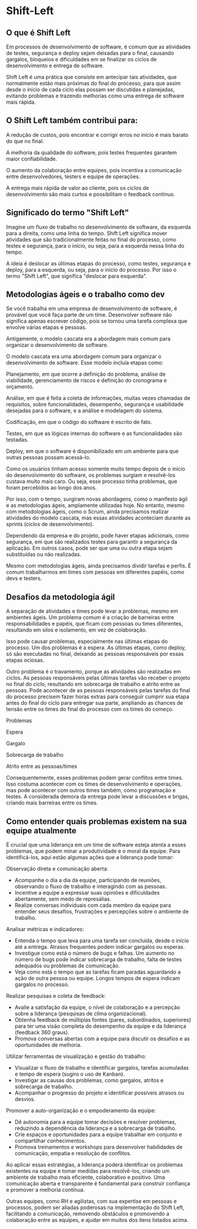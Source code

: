 # Shift-Left

## O que é Shift Left

Em processos de desenvolvimento de software, é comum que as atividades de testes, segurança e deploy sejam deixadas para o final, causando gargalos, bloqueios e dificuldades em se finalizar os ciclos de desenvolvimento e entrega de software.

Shift Left é uma prática que consiste em antecipar tais atividades, que normalmente estão mais próximas do final do processo, para que assim desde o ínicio de cada ciclo elas possam ser discutidas e planejadas, evitando problemas e trazendo melhorias como uma entrega de software mais rápida.

## O Shift Left também contribui para:

A redução de custos, pois encontrar e corrigir erros no início é mais barato do que no final.

A melhoria da qualidade do software, pois testes frequentes garantem maior confiabilidade.

O aumento da colaboração entre equipes, pois incentiva a comunicação entre desenvolvedores, testers e equipe de operações.

A entrega mais rápida de valor ao cliente, pois os ciclos de desenvolvimento são mais curtos e possibilitam o feedback contínuo.

## Significado do termo "Shift Left"

Imagine um fluxo de trabalho no desenvolvimento de software, da esquerda para a direita, como uma linha do tempo. Shift Left significa mover atividades que são tradicionalmente feitas no final do processo, como testes e segurança, para o início, ou seja, para a esquerda nessa linha do tempo.

A ideia é deslocar as últimas etapas do processo, como testes, segurança e deploy, para a esquerda, ou seja, para o início do processo. Por isso o termo "Shift Left", que significa "deslocar para esquerda".

## Metodologias ágeis e o trabalho como dev

Se você trabalha em uma empresa de desenvolvimento de software, é provável que você faça parte de um time. Desenvolver software não significa apenas escrever código, pois se tornou uma tarefa complexa que envolve várias etapas e pessoas.

Antigamente, o modelo cascata era a abordagem mais comum para organizar o desenvolvimento de software.

O modelo cascata era uma abordagem comum para organizar o desenvolvimento de software. Esse modelo incluía etapas como:

Planejamento, em que ocorre a definição do problema, análise de viabilidade, gerenciamento de riscos e definição do cronograma e orçamento.

Análise, em que é feita a coleta de informações, muitas vezes chamadas de requisitos, sobre funcionalidades, desempenho, segurança e usabilidade desejadas para o software, e a análise e modelagem do sistema.

Codificação, em que o código do software é escrito de fato.

Testes, em que as lógicas internas do software e as funcionalidades são testadas.

Deploy, em que o software é disponibilizado em um ambiente para que outras pessoas possam acessá-lo.

Como os usuários tinham acesso somente muito tempo depois de o início do desenvolvimento do software, os problemas surgiam e resolvê-los custava muito mais caro. Ou seja, esse processo tinha problemas, que foram percebidos ao longo dos anos.

Por isso, com o tempo, surgiram novas abordagens, como o manifesto ágil e as metodologias ágeis, amplamente utilizadas hoje. No entanto, mesmo com metodologias ágeis, como o Scrum, ainda precisamos realizar atividades do modelo cascata, mas essas atividades aconteciam durante as sprints (ciclos de desenvolvimento).

Dependendo da empresa e do projeto, pode haver etapas adicionais, como segurança, em que são realizados testes para garantir a segurança da aplicação. Em outros casos, pode ser que uma ou outra etapa sejam substituídas ou não realizadas.

Mesmo com metodologias ágeis, ainda precisamos dividir tarefas e perfis. É comum trabalharmos em times com pessoas em diferentes papéis, como devs e testers.

## Desafios da metodologia ágil

A separação de atividades e times pode levar a problemas, mesmo em ambientes ágeis. Um problema comum é a criação de barreiras entre responsabilidades e papéis, que ficam com pessoas ou times diferentes, resultando em silos e isolamento, em vez de colaboração.

Isso pode causar problemas, especialmente nas últimas etapas do processo. Um dos problemas é a espera. As últimas etapas, como deploy, só são executadas no final, deixando as pessoas responsáveis por essas etapas ociosas.

Outro problema é o travamento, porque as atividades são realizadas em ciclos. As pessoas responsáveis pelas últimas tarefas vão receber o projeto no final do ciclo, resultando em sobrecarga de trabalho e atrito entre as pessoas. Pode acontecer de as pessoas responsáveis pelas tarefas do final do processo precisem fazer horas extras para conseguir cumprir sua etapa antes do final do ciclo para entregar sua parte, ampliando as chances de tensão entre os times do final do processo com os times do começo.

Problemas

Espera

Gargalo

Sobrecarga de trabalho

Atrito entre as pessoas/times

Consequentemente, esses problemas podem gerar conflitos entre times. Isso costuma acontecer com os times de desenvolvimento e operações, mas pode acontecer com outros times também, como programação e testes. A considerada demora da entrega pode levar a discussões e brigas, criando mais barreiras entre os times.

## Como entender quais problemas existem na sua equipe atualmente

É crucial que uma liderança em um time de software esteja atenta a esses problemas, que podem minar a produtividade e o moral da equipe. Para identificá-los, aqui estão algumas ações que a liderança pode tomar:

Observação direta e comunicação aberta:

- Acompanhe o dia a dia da equipe, participando de reuniões, observando o fluxo de trabalho e interagindo com as pessoas.
- Incentive a equipe a expressar suas opiniões e dificuldades abertamente, sem medo de represálias.
- Realize conversas individuais com cada membro da equipe para entender seus desafios, frustrações e percepções sobre o ambiente de trabalho.

Analisar métricas e indicadores:

- Entenda o tempo que leva para uma tarefa ser concluída, desde o início até a entrega. Atrasos frequentes podem indicar gargalos ou esperas.
- Investigue como está o número de bugs e falhas. Um aumento no número de bugs pode indicar sobrecarga de trabalho, falta de testes adequados ou problemas de comunicação.
- Veja como está o tempo que as tarefas ficam paradas aguardando a ação de outra pessoa ou equipe. Longos tempos de espera indicam gargalos no processo.

Realizar pesquisas e coleta de feedback:

- Avalie a satisfação da equipe, o nível de colaboração e a percepção sobre a liderança (pesquisas de clima organizacional).
- Obtenha feedback de múltiplas fontes (pares, subordinados, superiores) para ter uma visão completa do desempenho da equipe e da liderança (feedback 360 graus).
- Promova conversas abertas com a equipe para discutir os desafios e as oportunidades de melhoria.


Utilizar ferramentas de visualização e gestão do trabalho:

- Visualizar o fluxo de trabalho e identificar gargalos, tarefas acumuladas e tempo de espera (sugiro o uso de Kanban).
- Investigar as causas dos problemas, como gargalos, atritos e sobrecarga de trabalho.
- Acompanhar o progresso do projeto e identificar possíveis atrasos ou desvios.

Promover a auto-organização e o empoderamento da equipe:

- Dê autonomia para a equipe tomar decisões e resolver problemas, reduzindo a dependência da liderança e a sobrecarga de trabalho.
- Crie espaços e oportunidades para a equipe trabalhar em conjunto e compartilhar conhecimentos.
- Promova treinamentos e workshops para desenvolver habilidades de comunicação, empatia e resolução de conflitos.

Ao aplicar essas estratégias, a liderança poderá identificar os problemas existentes na equipe e tomar medidas para resolvê-los, criando um ambiente de trabalho mais eficiente, colaborativo e positivo. Uma comunicação aberta e transparente é fundamental para construir confiança e promover a melhoria contínua.

Outras equipes, como RH e agilistas, com sua expertise em pessoas e processos, podem ser aliadas poderosas na implementação do Shift Left, facilitando a comunicação, removendo obstáculos e promovendo a colaboração entre as equipes, e ajudar em muitos dos itens listados acima.
